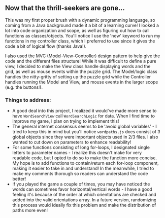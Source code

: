 ## Now that the thrill-seekers are gone... 

This was my first proper brush with a dynamic programming language, so coming from a Java background made it a bit of a learning curve! I looked a lot into code organization and scope, as well as figuring out how to call functions as classes/objects. You'll notice I use the 'new' keyword to run my functions in my controller class, which I preferred to use since it gives the code a bit of logical flow (thanks Java!). 

I also used the MVC (Model-View-Controller) design pattern to help give the code and the different files structure! While it was difficult to  define a pure view, I decided to make the View class handle displaying words and the grid, as well as mouse events within the puzzle grid. The Model/logic class handles the nitty-gritty of setting up the puzzle grid while the Controller handles running the Model and View, and mouse events in the larger scope (e.g. the buttons!). 

### Things to address:
- A good deal into this project, I realized it would've made more sense to have `WordSearchView` call `WordSearchLogic` for data. When I find time to improve my game, I plan on trying to implement this!
- The general internet consensus seems to be 'avoid global variables' - I tried to keep this in mind but you'll notice `wordpaths.js` does consist of 3 global objects since they were important objects used in 2/3 files. I also wanted to cut down on parameters to enhance readability!
- For some functions consisting of long for-loops, I designated single letters to parameter names - I realize this doesn't make for very readable code, but I opted to do so to make the function more concise. My hope is to add functions to contain/return each for-loop component, making it easier to take in and understand! In the meanwhile, I tried to make my comments thorough so readers can understand the code better!
- If you played the game a couple of times, you may have noticed the words can sometimes favor horizontal/vertical words - I have a good feeling it's because of the order at which orientations are checked and added into the valid orientations array. In a future version, randomizing this process would ideally fix this problem and make the distribution of paths more even!
